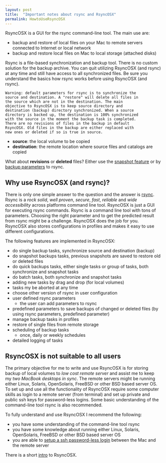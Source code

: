 ```yaml
---
layout: post
title:  "Important notes about rsync and RsyncOSX"
permalink: HowtoUseRsyncOSX
---
```

RsyncOSX is a GUI for the rsync command-line tool. The main use are:

- backup and restore of local files on your Mac to remote servers connected to Internet or local network
- backup and restore local files on Mac to local storage (attached disks)

Rsync is a file-based synchronization and backup tool. There is no custom solution for the backup archive. You can quit utilizing RsyncOSX (and rsync) at any time and still have access to all synchronized files. Be sure you understand the basics how rsync works before using RsyncOSX (and rsync).
```
Warning: default parameters for rsync is to synchronize the
source and destination. A "restore" will delete all files in
the source which are not in the destination. The main
objective to RsyncOSX is to keep source directory and
destination (backup) directory synchronized. When a source
directory is backed up, the destination is 100% synchronized
with the source in the moment the backup task is completed.
There are no revisions of files in the backup in default
RsyncOSX. Old files in the backup are either replaced with
new ones or deleted if so is true in source.
```
- **source**: the local volume to be copied
- **destination**: the remote location where source files and catalogs are copied

What about **revisions** or **deleted** files? Either use the [snapshot feature](/Snapshots) or by [backup parameters](/Parameters) to rsync.

## Why use RsyncOSX (and rsync)?

There is only one simple answer to the question and the answer is [rsync](https://en.wikipedia.org/wiki/Rsync). Rsync is a *rock solid*, *well proven*, *secure*, *fast*, *reliable* and *wide accessibility* across platforms command line tool. RsyncOSX is just a GUI for executing rsync commands. Rsync is a command line tool with tons of parameters. Choosing the right parameter and to get the predicted result from rsync might be a challenge. RsyncOSX does the job for you. RsyncOSX also stores configurations in profiles and makes it easy to use different configurations.

The following features are implemented in RsyncOSX:

- do single backup tasks, synchronize source and destination (backup)
- do snapshot backups tasks, previous snapshots are saved to restore old or deleted files
- do quick backups tasks, either single tasks or group of tasks, both synchronize and snapshot tasks
- do batch tasks, both synchronize and snapshot tasks
- adding new tasks by drag and drop (for local volumes)
- tasks my be aborted at any time
- choose other version of rsync in user configuration
- user defined rsync parameters
  - the user can add parameters to rsync
- predefined parameters to save backups of changed or deleted files (by using rsync parameters, predefined parameter)
- manage backup tasks in profiles
- restore of single files from remote storage
- scheduling of backup tasks
  - once, daily or weekly schedules
- detailed logging of tasks

## RsyncOSX is not suitable to all users

The primary objective for me to write and use RsyncOSX is for storing backup of local volumes to *low cost remote server* and assist me to keep my *two MacBook desktops in sync*. The remote servers might be running either Linux, Solaris, OpenSolaris, FreeBSD or other BSD based server OS. To set up and use all the functionality of RsyncOSX require some computer skills as login to a remote server (from terminal) and set up private and public ssh keys for password-less logins. Some basic understanding of the command-line tool rsync is also recommended.

To fully understand and use RsyncOSX I recommend the following:

- you have some understanding of the command-line tool rsync
- you have some knowledge about running either Linux, Solaris, OpenSolaris, FreeBSD or other BSD based server OS
- you are able to [setup a ssh password-less login](/PasswordlessLogin) between the Mac and the remote server

There is a short [intro](/Intro) to RsyncOSX.
